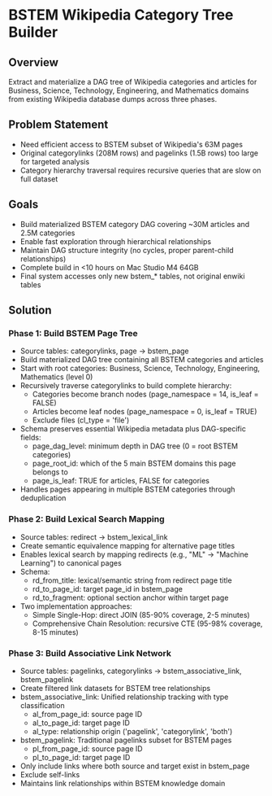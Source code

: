 # BSTEM Wikipedia Category Tree Builder

## Overview
Extract and materialize a DAG tree of Wikipedia categories and articles for Business, Science, Technology, Engineering, and Mathematics domains from existing Wikipedia database dumps across three phases.

## Problem Statement
- Need efficient access to BSTEM subset of Wikipedia's 63M pages
- Original categorylinks (208M rows) and pagelinks (1.5B rows) too large for targeted analysis  
- Category hierarchy traversal requires recursive queries that are slow on full dataset

## Goals
- Build materialized BSTEM category DAG covering ~30M articles and 2.5M categories
- Enable fast exploration through hierarchical relationships
- Maintain DAG structure integrity (no cycles, proper parent-child relationships)
- Complete build in <10 hours on Mac Studio M4 64GB
- Final system accesses only new bstem_* tables, not original enwiki tables

## Solution

### Phase 1: Build BSTEM Page Tree
- Source tables: categorylinks, page → bstem_page
- Build materialized DAG tree containing all BSTEM categories and articles
- Start with root categories: Business, Science, Technology, Engineering, Mathematics (level 0)
- Recursively traverse categorylinks to build complete hierarchy:
  - Categories become branch nodes (page_namespace = 14, is_leaf = FALSE)
  - Articles become leaf nodes (page_namespace = 0, is_leaf = TRUE)  
  - Exclude files (cl_type = 'file')
- Schema preserves essential Wikipedia metadata plus DAG-specific fields:
  - page_dag_level: minimum depth in DAG tree (0 = root BSTEM categories)
  - page_root_id: which of the 5 main BSTEM domains this page belongs to
  - page_is_leaf: TRUE for articles, FALSE for categories
- Handles pages appearing in multiple BSTEM categories through deduplication

### Phase 2: Build Lexical Search Mapping  
- Source tables: redirect → bstem_lexical_link
- Create semantic equivalence mapping for alternative page titles
- Enables lexical search by mapping redirects (e.g., "ML" → "Machine Learning") to canonical pages
- Schema:
  - rd_from_title: lexical/semantic string from redirect page title
  - rd_to_page_id: target page_id in bstem_page
  - rd_to_fragment: optional section anchor within target page
- Two implementation approaches:
  - Simple Single-Hop: direct JOIN (85-90% coverage, 2-5 minutes)
  - Comprehensive Chain Resolution: recursive CTE (95-98% coverage, 8-15 minutes)

### Phase 3: Build Associative Link Network
- Source tables: pagelinks, categorylinks → bstem_associative_link, bstem_pagelink
- Create filtered link datasets for BSTEM tree relationships
- bstem_associative_link: Unified relationship tracking with type classification
  - al_from_page_id: source page ID
  - al_to_page_id: target page ID
  - al_type: relationship origin ('pagelink', 'categorylink', 'both')
- bstem_pagelink: Traditional pagelinks subset for BSTEM pages
  - pl_from_page_id: source page ID
  - pl_to_page_id: target page ID
- Only include links where both source and target exist in bstem_page
- Exclude self-links
- Maintains link relationships within BSTEM knowledge domain
